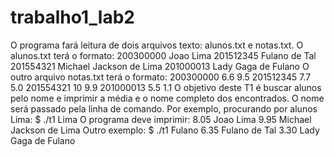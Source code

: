# trabalho1_lab2
O programa fará leitura de dois arquivos texto: alunos.txt e notas.txt. O alunos.txt terá o formato: 200300000 Joao Lima 201512345 Fulano de Tal 201554321 Michael Jackson de Lima 201000013 Lady Gaga de Fulano  O outro arquivo notas.txt terá o formato: 200300000 6.6 9.5   201512345 7.7 5.0 201554321 10 9.9 201000013 5.5 1.1  O objetivo deste T1 é buscar alunos pelo nome e imprimir a média e o nome completo dos encontrados. O nome será passado pela linha de comando. Por exemplo, procurando por alunos Lima: $ ./t1 Lima  O programa deve imprimir: 8.05 Joao Lima 9.95 Michael Jackson de Lima  Outro exemplo: $ ./t1 Fulano 6.35 Fulano de Tal 3.30 Lady Gaga de Fulano
